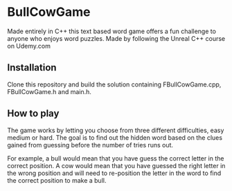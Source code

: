 # BullCowGame
Made entirely in C++ this text based word game offers a fun challenge to anyone who enjoys word puzzles. 
Made by following the Unreal C++ course on Udemy.com

## Installation 
Clone this repository and build the solution containing FBullCowGame.cpp, FBullCowGame.h and main.h.

## How to play
The game works by letting you choose from three different difficulties, easy medium or hard. The goal is to find out the hidden word based on the clues gained from guessing before the number of tries runs out.

For example, a bull would mean that you have guess the correct letter in the correct position. A cow would mean that you have guessed the right letter in the wrong position and will need to re-position the letter in the word to find the correct position to make a bull. 
